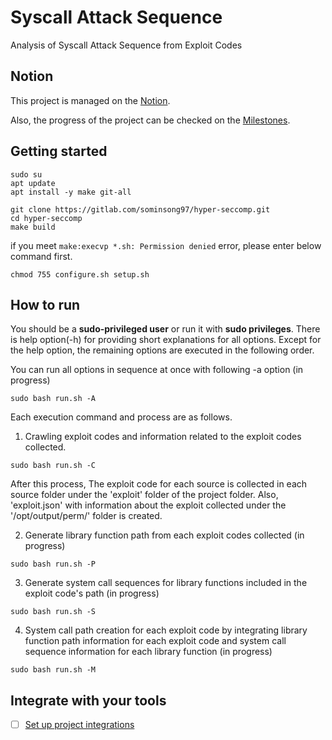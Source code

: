 # Syscall Attack Sequence

Analysis of Syscall Attack Sequence from Exploit Codes

## Notion

This project is managed on the [Notion](https://flame-appeal-2c5.notion.site/064b5204333944b7bcbcf6da2aa50c92?v=562fac4f80634990a9aed0fde193c9fe).

Also, the progress of the project can be checked on the [Milestones](https://gitlab.com/sominsong97/syscall-attack-sequence/-/issues).


## Getting started

```
sudo su
apt update
apt install -y make git-all

git clone https://gitlab.com/sominsong97/hyper-seccomp.git
cd hyper-seccomp
make build
```
if you meet `make:execvp *.sh: Permission denied` error, please enter below command first.
```
chmod 755 configure.sh setup.sh
```

## How to run

You should be a **sudo-privileged user** or run it with **sudo privileges**.
There is help option(-h) for providing short explanations for all options.
Except for the help option, the remaining options are executed in the following order.

You can run all options in sequence at once with following -a option (in progress) 

```
sudo bash run.sh -A
```

Each execution command and process are as follows.

1. Crawling exploit codes and information related to the exploit codes collected.

```
sudo bash run.sh -C
```

After this process, The exploit code for each source is collected in each source folder under the 'exploit' folder of the project folder. 
Also, 'exploit.json' with information about the exploit collected under the '/opt/output/perm/' folder is created.

2. Generate library function path from each exploit codes collected (in progress)

```
sudo bash run.sh -P
```

3. Generate system call sequences for library functions included in the exploit code's path (in progress)

```
sudo bash run.sh -S
```

4. System call path creation for each exploit code by integrating library function path information for each exploit code and system call sequence information for each library function (in progress)

```
sudo bash run.sh -M
```

## Integrate with your tools

- [ ] [Set up project integrations](https://gitlab.com/-/experiment/new_project_readme_content:9d8f5800ac35c2b50894260a4b1ebd9e?https://gitlab.com/sominsong97/syscall-attack-sequence/-/settings/integrations)
